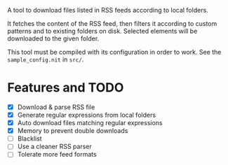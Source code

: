 A tool to download files listed in RSS feeds according to local folders.

It fetches the content of the RSS feed, then filters it according to custom patterns and to existing folders on disk. Selected elements will be downloaded to the given folder.

This tool must be compiled with its configuration in order to work. See the `sample_config.nit` in `src/`.

# Features and TODO

- [x] Download & parse RSS file
- [x] Generate regular expressions from local folders
- [x] Auto download files matching regular expressions
- [x] Memory to prevent double downloads
- [ ] Blacklist
- [ ] Use a cleaner RSS parser
- [ ] Tolerate more feed formats
